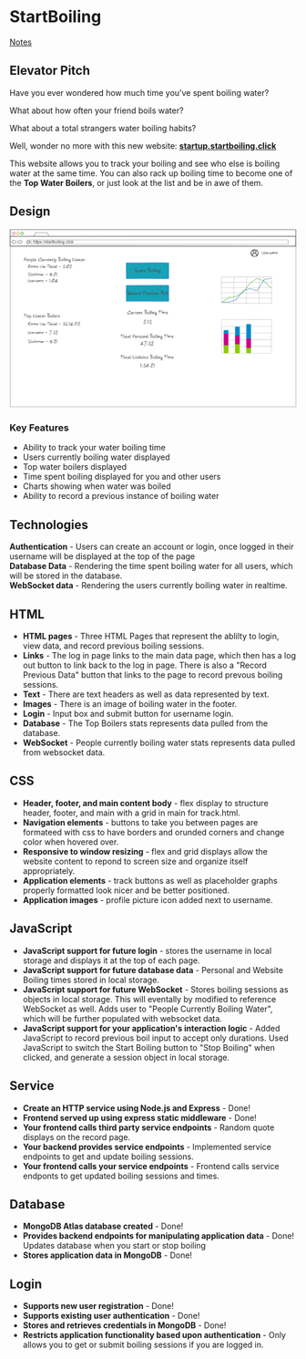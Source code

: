 # StartBoiling
[Notes](notes.md)

## Elevator Pitch
Have you ever wondered how much time you've spent boiling water?

What about how often your friend boils water?

What about a total strangers water boiling habits?

Well, wonder no more with this new website: [**startup.startboiling.click**](http://startup.startboiling.click)

This website allows you to track your boiling and see who else is boiling water at the same time. You can also rack up boiling time to become one of the **Top Water Boilers**, or just look at the list and be in awe of them.

## Design
![Sketch of the website startboiling.click](assets/images/startboilingsketch.png)
### Key Features
- Ability to track your water boiling time
- Users currently boiling water displayed
- Top water boilers displayed
- Time spent boiling displayed for you and other users
- Charts showing when water was boiled
- Ability to record a previous instance of boiling water

## Technologies
**Authentication** - Users can create an account or login, once logged in their username will be displayed at the top of the page  
**Database Data** - Rendering the time spent boiling water for all users, which will be stored in the database.  
**WebSocket data** - Rendering the users currently boiling water in realtime.

## HTML
- **HTML pages** - Three HTML Pages that represent the ablilty to login, view data, and record previous boiling sessions.
- **Links** - The log in page links to the main data page, which then has a log out button to link back to the log in page.  There is also a "Record Previous Data" button that links to the page to record prevous boiling sessions.
- **Text** - There are text headers as well as data represented by text.
- **Images** - There is an image of boiling water in the footer.
- **Login** - Input box and submit button for username login.
- **Database** - The Top Boilers stats represents data pulled from the database.
- **WebSocket** - People currently boiling water stats represents data pulled from websocket data.

## CSS
- **Header, footer, and main content body** - flex display to structure header, footer, and main with a grid in main for track.html.
- **Navigation elements** - buttons to take you between pages are formateed with css to have borders and orunded corners and change color when hovered over.
- **Responsive to window resizing** - flex and grid displays allow the website content to repond to screen size and organize itself appropriately.
- **Application elements** - track buttons as well as placeholder graphs properly formatted look nicer and be better positioned.
- **Application images** - profile picture icon added next to username.

## JavaScript
- **JavaScript support for future login** - stores the username in local storage and displays it at the top of each page.
- **JavaScript support for future database data** - Personal and Website Boiling times stored in local storage.
- **JavaScript support for future WebSocket** - Stores boiling sessions as objects in local storage. This will eventally by modified to reference WebSocket as well. Adds user to "People Currently Boiling Water", which will be further populated with websocket data.
- **JavaScript support for your application's interaction logic** - Added JavaScript to record previous boil input to accept only durations.  Used JavaScript to switch the Start Boiling button to "Stop Boiling" when clicked, and generate a session object in local storage.


## Service
- **Create an HTTP service using Node.js and Express** - Done!
- **Frontend served up using express static middleware** - Done!
- **Your frontend calls third party service endpoints** - Random quote displays on the record page.
- **Your backend provides service endpoints** - Implemented service endpoints to get and update boiling sessions.
- **Your frontend calls your service endpoints** - Frontend calls service endponts to get updated boiling sessions and times.

## Database
- **MongoDB Atlas database created** - Done!
- **Provides backend endpoints for manipulating application data** - Done! Updates database when you start or stop boiling
- **Stores application data in MongoDB** - Done!

## Login
- **Supports new user registration** - Done!
- **Supports existing user authentication** - Done!
- **Stores and retrieves credentials in MongoDB** - Done!
- **Restricts application functionality based upon authentication** - Only allows you to get or submit boiling sessions if you are logged in.